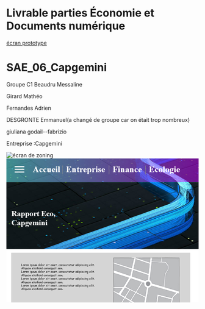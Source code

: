 # Livrable parties Économie et Documents numérique
[écran prototype](doc/fernandes_SAE106_C1_Capgemini.pdf)

# SAE_06_Capgemini
Groupe C1
Beaudru Messaline

Girard Mathéo

Fernandes Adrien

DESGRONTE Emmanuel(a changé de groupe car on était trop nombreux)

giuliana godail--fabrizio

Entreprise :Capgemini

![écran de zoning](doc/ecran_zoning.png)
![écran de prototype](doc/ecran_prototype.jpg)
